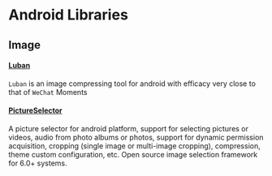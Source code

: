 # Android Libraries

## Image 

#### [**Luban**](https://github.com/Curzibn/Luban)

`Luban` is an image compressing tool for android with efficacy very close to that of `WeChat` Moments

#### [**PictureSelector**](https://github.com/LuckSiege/PictureSelector)

A picture selector for android platform, support for selecting pictures or videos, audio from photo albums or photos, support for dynamic permission acquisition, cropping \(single image or multi-image cropping\), compression, theme custom configuration, etc. Open source image selection framework for 6.0+ systems.



